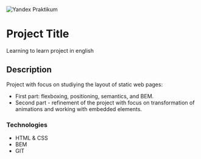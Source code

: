 ![Yandex Praktikum](https://camo.githubusercontent.com/a2ac81a35fa82501f84d6ee52f4dedaffc233f32d5dfabe0a1074311a9be5be7/68747470733a2f2f6d69726f2e6d656469756d2e636f6d2f6d61782f313430302f302a75565030577745574f747048733430452e706e67)

# Project Title

Learning to learn project in english

## Description

Project with focus on studiying the layout of static web pages:

* First part: flexboxing, positioning, semantics, and BEM.
* Second part - refinement of the project with focus on transformation of animations and working with embedded elements.

### Technologies

* HTML & CSS
* BEM
* GIT

